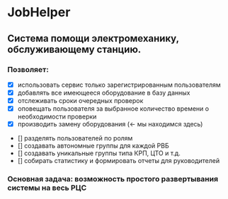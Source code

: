 # JobHelper
## Система помощи электромеханику, обслуживающему станцию.
### Позволяет: 
- [X] использовать сервис только зарегистрированным пользователям
- [X] добавлять все имеющееся оборудование в базу данных
- [X] отслеживать сроки очередных проверок 
- [X] оповещать пользователя за выбранное количество времени о необходимости проверки
- [X] производить замену оборудования (<- мы находимся здесь)
- [] разделять пользователей по ролям
- [] создавать автономные группы для каждой РВБ
- [] создавать уникальные группы типа КРП, ЦТО и т.д.
- [] собирать статистику и формировать отчеты для руководителей

### Основная задача: возможность простого развертывания системы на весь РЦС